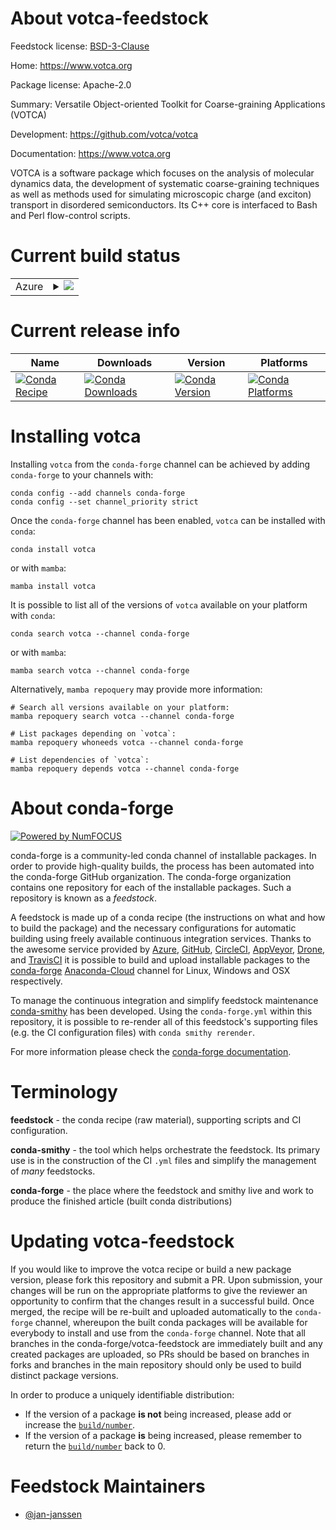 About votca-feedstock
=====================

Feedstock license: [BSD-3-Clause](https://github.com/conda-forge/votca-feedstock/blob/main/LICENSE.txt)

Home: https://www.votca.org

Package license: Apache-2.0

Summary: Versatile Object-oriented Toolkit for Coarse-graining Applications (VOTCA)

Development: https://github.com/votca/votca

Documentation: https://www.votca.org

VOTCA is a software package which focuses on the analysis of
molecular dynamics data, the development of systematic coarse-graining
techniques as well as methods used for simulating microscopic charge
(and exciton) transport in disordered semiconductors. Its C++ core is
interfaced to Bash and Perl flow-control scripts.


Current build status
====================


<table>
    
  <tr>
    <td>Azure</td>
    <td>
      <details>
        <summary>
          <a href="https://dev.azure.com/conda-forge/feedstock-builds/_build/latest?definitionId=14733&branchName=main">
            <img src="https://dev.azure.com/conda-forge/feedstock-builds/_apis/build/status/votca-feedstock?branchName=main">
          </a>
        </summary>
        <table>
          <thead><tr><th>Variant</th><th>Status</th></tr></thead>
          <tbody><tr>
              <td>linux_64_python3.10.____cpython</td>
              <td>
                <a href="https://dev.azure.com/conda-forge/feedstock-builds/_build/latest?definitionId=14733&branchName=main">
                  <img src="https://dev.azure.com/conda-forge/feedstock-builds/_apis/build/status/votca-feedstock?branchName=main&jobName=linux&configuration=linux%20linux_64_python3.10.____cpython" alt="variant">
                </a>
              </td>
            </tr><tr>
              <td>linux_64_python3.11.____cpython</td>
              <td>
                <a href="https://dev.azure.com/conda-forge/feedstock-builds/_build/latest?definitionId=14733&branchName=main">
                  <img src="https://dev.azure.com/conda-forge/feedstock-builds/_apis/build/status/votca-feedstock?branchName=main&jobName=linux&configuration=linux%20linux_64_python3.11.____cpython" alt="variant">
                </a>
              </td>
            </tr><tr>
              <td>linux_64_python3.12.____cpython</td>
              <td>
                <a href="https://dev.azure.com/conda-forge/feedstock-builds/_build/latest?definitionId=14733&branchName=main">
                  <img src="https://dev.azure.com/conda-forge/feedstock-builds/_apis/build/status/votca-feedstock?branchName=main&jobName=linux&configuration=linux%20linux_64_python3.12.____cpython" alt="variant">
                </a>
              </td>
            </tr><tr>
              <td>linux_64_python3.8.____cpython</td>
              <td>
                <a href="https://dev.azure.com/conda-forge/feedstock-builds/_build/latest?definitionId=14733&branchName=main">
                  <img src="https://dev.azure.com/conda-forge/feedstock-builds/_apis/build/status/votca-feedstock?branchName=main&jobName=linux&configuration=linux%20linux_64_python3.8.____cpython" alt="variant">
                </a>
              </td>
            </tr><tr>
              <td>linux_64_python3.9.____cpython</td>
              <td>
                <a href="https://dev.azure.com/conda-forge/feedstock-builds/_build/latest?definitionId=14733&branchName=main">
                  <img src="https://dev.azure.com/conda-forge/feedstock-builds/_apis/build/status/votca-feedstock?branchName=main&jobName=linux&configuration=linux%20linux_64_python3.9.____cpython" alt="variant">
                </a>
              </td>
            </tr>
          </tbody>
        </table>
      </details>
    </td>
  </tr>
</table>

Current release info
====================

| Name | Downloads | Version | Platforms |
| --- | --- | --- | --- |
| [![Conda Recipe](https://img.shields.io/badge/recipe-votca-green.svg)](https://anaconda.org/conda-forge/votca) | [![Conda Downloads](https://img.shields.io/conda/dn/conda-forge/votca.svg)](https://anaconda.org/conda-forge/votca) | [![Conda Version](https://img.shields.io/conda/vn/conda-forge/votca.svg)](https://anaconda.org/conda-forge/votca) | [![Conda Platforms](https://img.shields.io/conda/pn/conda-forge/votca.svg)](https://anaconda.org/conda-forge/votca) |

Installing votca
================

Installing `votca` from the `conda-forge` channel can be achieved by adding `conda-forge` to your channels with:

```
conda config --add channels conda-forge
conda config --set channel_priority strict
```

Once the `conda-forge` channel has been enabled, `votca` can be installed with `conda`:

```
conda install votca
```

or with `mamba`:

```
mamba install votca
```

It is possible to list all of the versions of `votca` available on your platform with `conda`:

```
conda search votca --channel conda-forge
```

or with `mamba`:

```
mamba search votca --channel conda-forge
```

Alternatively, `mamba repoquery` may provide more information:

```
# Search all versions available on your platform:
mamba repoquery search votca --channel conda-forge

# List packages depending on `votca`:
mamba repoquery whoneeds votca --channel conda-forge

# List dependencies of `votca`:
mamba repoquery depends votca --channel conda-forge
```


About conda-forge
=================

[![Powered by
NumFOCUS](https://img.shields.io/badge/powered%20by-NumFOCUS-orange.svg?style=flat&colorA=E1523D&colorB=007D8A)](https://numfocus.org)

conda-forge is a community-led conda channel of installable packages.
In order to provide high-quality builds, the process has been automated into the
conda-forge GitHub organization. The conda-forge organization contains one repository
for each of the installable packages. Such a repository is known as a *feedstock*.

A feedstock is made up of a conda recipe (the instructions on what and how to build
the package) and the necessary configurations for automatic building using freely
available continuous integration services. Thanks to the awesome service provided by
[Azure](https://azure.microsoft.com/en-us/services/devops/), [GitHub](https://github.com/),
[CircleCI](https://circleci.com/), [AppVeyor](https://www.appveyor.com/),
[Drone](https://cloud.drone.io/welcome), and [TravisCI](https://travis-ci.com/)
it is possible to build and upload installable packages to the
[conda-forge](https://anaconda.org/conda-forge) [Anaconda-Cloud](https://anaconda.org/)
channel for Linux, Windows and OSX respectively.

To manage the continuous integration and simplify feedstock maintenance
[conda-smithy](https://github.com/conda-forge/conda-smithy) has been developed.
Using the ``conda-forge.yml`` within this repository, it is possible to re-render all of
this feedstock's supporting files (e.g. the CI configuration files) with ``conda smithy rerender``.

For more information please check the [conda-forge documentation](https://conda-forge.org/docs/).

Terminology
===========

**feedstock** - the conda recipe (raw material), supporting scripts and CI configuration.

**conda-smithy** - the tool which helps orchestrate the feedstock.
                   Its primary use is in the construction of the CI ``.yml`` files
                   and simplify the management of *many* feedstocks.

**conda-forge** - the place where the feedstock and smithy live and work to
                  produce the finished article (built conda distributions)


Updating votca-feedstock
========================

If you would like to improve the votca recipe or build a new
package version, please fork this repository and submit a PR. Upon submission,
your changes will be run on the appropriate platforms to give the reviewer an
opportunity to confirm that the changes result in a successful build. Once
merged, the recipe will be re-built and uploaded automatically to the
`conda-forge` channel, whereupon the built conda packages will be available for
everybody to install and use from the `conda-forge` channel.
Note that all branches in the conda-forge/votca-feedstock are
immediately built and any created packages are uploaded, so PRs should be based
on branches in forks and branches in the main repository should only be used to
build distinct package versions.

In order to produce a uniquely identifiable distribution:
 * If the version of a package **is not** being increased, please add or increase
   the [``build/number``](https://docs.conda.io/projects/conda-build/en/latest/resources/define-metadata.html#build-number-and-string).
 * If the version of a package **is** being increased, please remember to return
   the [``build/number``](https://docs.conda.io/projects/conda-build/en/latest/resources/define-metadata.html#build-number-and-string)
   back to 0.

Feedstock Maintainers
=====================

* [@jan-janssen](https://github.com/jan-janssen/)

